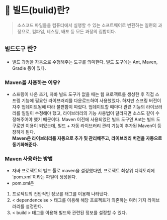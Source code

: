 # 📢 빌드(bulid)란?
> 소스코드 파일들을 컴퓨터에서 실행할 수 있는 소프트웨어로 변환하는 일련의 과정으로,
컴파일, 테스팅, 배포 등 모든 과정의 집합이다.

## `빌드도구` 란?
- 빌드 과정을 자동으로 수행해주는 도구를 의미한다. 빌드 도구에는 Ant, Maven, Gradle 등이 있다.



### Maven을 사용하는 이유?
- 스프링이 나온 초기, 자바 빌드 도구가 없을 때는 웹 프로젝트를 생성한 후 직접 스프링 기능에 필요한 라이브러리를 다운로드하여 사용했었다.
하지만 스프링 버전이 자주 업데이트됨에 따라 불편함이 따랐다.
업데이트할 때마다 관련 기능의 라이브러리를 일일이 수정해야 했고, 라이브러리의 기능 사용법이 달라지면 소스도 같이 수정해주어야 했기 때문이다.
Maven 이전에 사용되었던 빌드 도구인 Ant는 빌드 도구로만 이용이 되었는데, 빌드 + 자동 라이브러리 관리 기능이 추가된 Maven이 등장하게 된다.
<br/>**Maven은 라이브러리를 자동으로 추가 및 관리해주고, 라이브러리 버전을 자동으로 동기화해준다.**

### Maven 사용하는 방법
- 자바 프로젝트의 빌드 툴로 maven을 설정했다면, 프로젝트 최상위 디렉토리에 'pom.xml'이라는 파일이 생성된다.
- pom.xml은
1) 프로젝트의 전반적인 정보를 태그를 이용해 나타낸다.
2) < dependenceise > 태그를 이용해 해당 프로젝트가 의존하는 여러 가지 라이브러리를 설정한다.
3) < build > 태그를 이용해 빌드와 관련된 정보를 설정할 수 있다.



 
